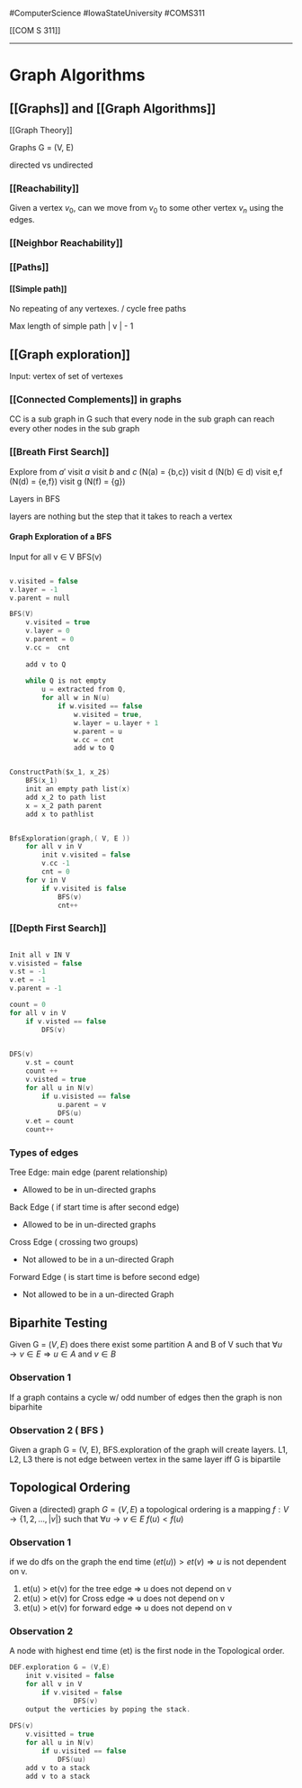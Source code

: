 #ComputerScience  #IowaStateUniversity  #COMS311 


[[COM S 311]] 

---

# Graph Algorithms


## [[Graphs]] and [[Graph Algorithms]]

[[Graph Theory]]

Graphs G = (V, E)

directed vs undirected

### [[Reachability]]

Given a vertex $v_0$, can we move from $v_0$ to some other vertex $v_n$ using the edges.

### [[Neighbor Reachability]]

### [[Paths]]

#### [[Simple path]]

No repeating of any vertexes. / cycle free paths

Max length of simple path | v | - 1  


## [[Graph exploration]]

Input: vertex of set of vertexes

### [[Connected Complements]] in graphs

CC is a sub graph in G such that every node in the sub graph can reach every other nodes in the sub graph


### [[Breath First Search]]



Explore from $a\prime$ 
visit $a$
visit $b$ and $c$ (N(a) = {b,c})
visit d (N(b) $\in$ d)
visit e,f (N(d) = {e,f})
visit g (N(f) = {g})

Layers in BFS 

layers are nothing but the step that it takes to reach a vertex



#### Graph Exploration of a BFS

Input for all  v $\in$ V
BFS(v)

```c

v.visited = false
v.layer = -1
v.parent = null

BFS(V)
	v.visited = true
	v.layer = 0
	v.parent = 0
	v.cc =  cnt
	
	add v to Q
	
	while Q is not empty
		u = extracted from Q,
		for all w in N(u)
			if w.visited == false
				w.visited = true, 
				w.layer = u.layer + 1 
				w.parent = u
				w.cc = cnt
				add w to Q

```



```c

ConstructPath($x_1, x_2$)
	BFS(x_1)
	init an empty path list(x)
	add x_2 to path list
	x = x_2 path parent
	add x to pathlist
```


```c

BfsExploration(graph,( V, E ))
	for all v in V
		init v.visited = false
		v.cc -1
		cnt = 0
	for v in V
		if v.visited is false
			BFS(v)
			cnt++
```

### [[Depth First Search]]

```c

Init all v IN V
v.visisted = false
v.st = -1
v.et = -1
v.parent = -1

count = 0
for all v in V
	if v.visted == false
		DFS(v)
	
```

```c
DFS(v)
	v.st = count
	count ++
	v.visted = true
	for all u in N(v)
		if u.visisted == false
			u.parent = v
			DFS(u)
	v.et = count
	count++

```


### Types of edges
Tree Edge: main edge (parent relationship)
- Allowed to be in un-directed graphs

Back Edge ( if start time is after second edge)
- Allowed to be in un-directed graphs

Cross Edge ( crossing two groups)
- Not allowed to be in a un-directed Graph

Forward Edge ( is start time is before second edge)
- Not allowed to be in a un-directed Graph


## Biparhite Testing
Given G = $(V,E)$ does there exist some partition A and B of V such that $\forall u \rightarrow v \in E \Rightarrow u \in A$ and $v \in B$


### Observation 1

If a graph contains a cycle w/ odd number of edges then the graph is non biparhite

### Observation 2 ( BFS )

Given a graph G = (V, E), BFS.exploration of the graph will create layers. L1, L2, L3 there is not edge between vertex in the same layer iff G is bipartile 



## Topological Ordering 
Given a (directed) graph $G = (V, E)$ a topological ordering is a mapping $f : V \rightarrow \{1,2, ..., |v|\}$ such that $\forall u \rightarrow v \in E$ $f(u) < f(u)$

### Observation 1

if we do dfs on the graph the end time $(et(u)) > et(v) \Rightarrow u$ is not dependent on v. 

1. et(u) > et(v) for the tree edge $\Rightarrow$ u does not depend on v
2. et(u) > et(v) for Cross edge $\Rightarrow$ u does not depend on v
3. et(u) > et(v) for forward edge  $\Rightarrow$ u does not depend on v

### Observation 2

A node with highest end time (et) is the first node in the Topological order. 

```c
DEF.exploration G = (V,E)
	init v.visited = false
	for all v in V
		if v.visited = false
				DFS(v)
	output the verticies by poping the stack.
			
DFS(v)
	v.visitted = true
	for all u in N(v)
		if u.visited == false
			DFS(uu)
	add v to a stack		
	add v to a stack		

```